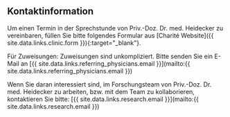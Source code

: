 ## Kontaktinformation

Um einen Termin in der Sprechstunde von Priv.-Doz. Dr. med. Heidecker zu vereinbaren, füllen Sie bitte folgendes Formular aus
[Charité Website]({{ site.data.links.clinic.form }}){:target="_blank"}.

Für Zuweisungen: Zuweisungen sind unkompliziert. 
Bitte senden Sie ein E-Mail an [{{ site.data.links.referring_physicians.email }}](mailto:{{ site.data.links.referring_physicians.email }})

Wenn Sie daran interessiert sind, im Forschungsteam von Priv.-Doz. Dr. med. Heidecker zu arbeiten, bzw. mit dem Team zu kollaborieren, kontaktieren Sie bitte:
[{{ site.data.links.research.email }}](mailto:{{ site.data.links.research.email }})

